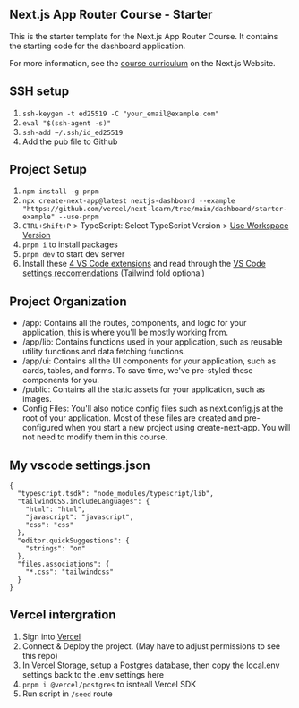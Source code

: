 ## Next.js App Router Course - Starter

This is the starter template for the Next.js App Router Course. It contains the starting code for the dashboard application.

For more information, see the [course curriculum](https://nextjs.org/learn) on the Next.js Website.

## SSH setup

1. `ssh-keygen -t ed25519 -C "your_email@example.com"`
2. `eval "$(ssh-agent -s)"`
3. `ssh-add ~/.ssh/id_ed25519`
4. Add the pub file to Github

## Project Setup

1. `npm install -g pnpm`
2. `npx create-next-app@latest nextjs-dashboard --example "https://github.com/vercel/next-learn/tree/main/dashboard/starter-example" --use-pnpm`
3. `CTRL+Shift+P` > TypeScript: Select TypeScript Version > [Use Workspace Version](https://nextjs.org/docs/app/building-your-application/configuring/typescript#typescript-plugin)
4. `pnpm i` to install packages
5. `pnpm dev` to start dev server
6. Install these [4 VS Code extensions](https://dev.to/kalimahapps/4-vscode-extensions-i-use-for-tailwind-2him) and read through the [VS Code settings reccomendations](https://marketplace.visualstudio.com/items?itemName=bradlc.vscode-tailwindcss) (Tailwind fold optional)

## Project Organization

- /app: Contains all the routes, components, and logic for your application, this is where you'll be mostly working from.
- /app/lib: Contains functions used in your application, such as reusable utility functions and data fetching functions.
- /app/ui: Contains all the UI components for your application, such as cards, tables, and forms. To save time, we've pre-styled these components for you.
- /public: Contains all the static assets for your application, such as images.
- Config Files: You'll also notice config files such as next.config.js at the root of your application. Most of these files are created and pre-configured when you start a new project using create-next-app. You will not need to modify them in this course.

## My vscode settings.json

```
{
  "typescript.tsdk": "node_modules/typescript/lib",
  "tailwindCSS.includeLanguages": {
    "html": "html",
    "javascript": "javascript",
    "css": "css"
  },
  "editor.quickSuggestions": {
    "strings": "on"
  },
  "files.associations": {
    "*.css": "tailwindcss"
  }
}
```

## Vercel intergration

1. Sign into [Vercel](https://vercel.com/)
2. Connect & Deploy the project. (May have to adjust permissions to see this repo)
3. In Vercel Storage, setup a Postgres database, then copy the local.env settings back to the .env settings here
4. `pnpm i @vercel/postgres` to isnteall Vercel SDK
5. Run script in `/seed` route
